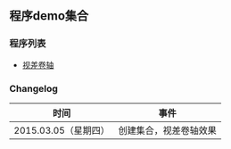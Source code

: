 ## 程序demo集合

### 程序列表

 - [视差卷轴](./mparallax/README.md)


### Changelog

时间| 事件|
---|---
2015.03.05（星期四）| 创建集合，视差卷轴效果
